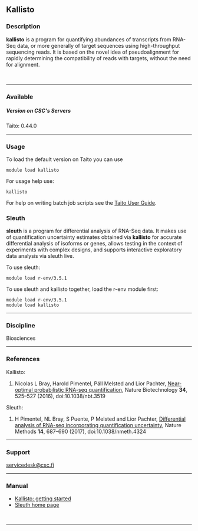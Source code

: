 ## Kallisto

### Description

**kallisto** is  a program  for quantifying abundances  of transcripts
from  RNA-Seq  data,  or  more generally  of  target  sequences  using
high-throughput sequencing  reads. It  is based on  the novel  idea of
pseudoalignment  for rapidly  determining the  compatibility of  reads
with targets, without the need for alignment.

 

------------------------------------------------------------------------

### Available

##### Version on CSC's Servers

  
Taito: 0.44.0

------------------------------------------------------------------------

### Usage

To load the default version on Taito you can use

    module load kallisto

For usage help use:

    kallisto

For help on writing batch job scripts see the [Taito User Guide].

### Sleuth

**sleuth** is a program for  differential analysis of RNA-Seq data. It
makes  use  of  quantification   uncertainty  estimates  obtained  via
**kallisto** for accurate differential  analysis of isoforms or genes,
allows testing in the context of experiments with complex designs, and
supports interactive exploratory data analysis via sleuth live.

To use sleuth:

    module load r-env/3.5.1

To use sleuth and kallisto together, load the r-env module first:

    module load r-env/3.5.1
    module load kallisto

------------------------------------------------------------------------

### Discipline

Biosciences  

------------------------------------------------------------------------

### References

Kallisto:

1.  Nicolas  L Bray, Harold  Pimentel, Páll Melsted and  Lior Pachter,
    [Near-optimal   probabilistic   RNA-seq  quantification],   Nature
    Biotechnology **34**, 525–527 (2016), doi:10.1038/nbt.3519

Sleuth:

1.   H Pimentel,  NL  Bray,  S Puente,  P  Melsted  and Lior  Pachter,
    [Differential  analysis  of RNA-seq  incorporating  quantification
    uncertainty],    Nature    Methods   **14**,    687–690    (2017),
    doi:10.1038/nmeth.4324

------------------------------------------------------------------------

### Support

servicedesk@csc.fi

------------------------------------------------------------------------

### Manual

-   [Kallisto: getting started]
-   [Sleuth home page]

 

------------------------------------------------------------------------

  [Taito User Guide]: https://research.csc.fi/taito-batch-jobs
  [Near-optimal probabilistic RNA-seq quantification]: http://www.nature.com/nbt/journal/v34/n5/full/nbt.3519.html
  [Differential analysis of RNA-seq incorporating quantification
  uncertainty]: http://www.nature.com/nmeth/journal/vaop/ncurrent/full/nmeth.4324.html
  [Kallisto: getting started]: https://pachterlab.github.io/kallisto/starting.html
  [Sleuth home page]: https://pachterlab.github.io/sleuth/
